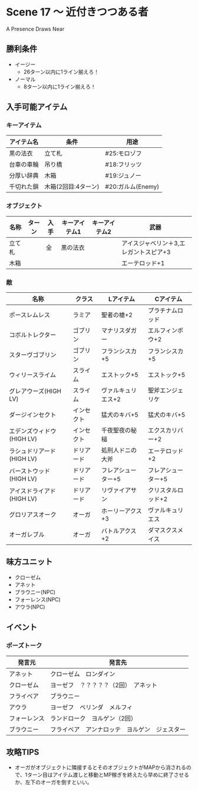 # Scene 17 ～ 近付きつつある者  

A Presence Draws Near

## 勝利条件 

- イージー
  - 26ターン以内に1ライン揃えろ！
- ノーマル
  - 8ターン以内に1ライン揃えろ！

## 入手可能アイテム 

### キーアイテム

|アイテム名|条件|用途|
|---|---|---|
|黒の法衣|立て札|#25:モロゾフ|
|台車の車輪|吊り橋|#18:フリッツ|
|分厚い辞典|木箱|#19:ジュノー|
|千切れた鎖|木箱(2回目:4ターン)|#20:ガルム(Enemy)|

### オブジェクト

|名称|ターン|入手|キーアイテム1|キーアイテム2|武器|
|---|---|---|---|---|---|
|立て札||全|黒の法衣||アイスジャベリン＋3,エレガントスピア+3|
|木箱|||||エーテロッド+1|

### 敵

|名称|クラス|Lアイテム|Cアイテム|
|---|---|---|---|
|ポースレムレス|ラミア|聖者の槍+2|プラチナムロッド|
|コボルトレクター|ゴブリン|マナリスダガー|エルフィンボウ+2|
|スターヴゴブリン|ゴブリン|フランシスカ+5|フランシスカ+5|
|ウィリースライム|スライム|エストック+5|エストック+5|
|グレアウーズ(HIGH LV)|スライム|ヴァルキュリエス+2|聖斧エンジェリケ|
|ダージインセクト|インセクト|猛犬のキバ+5|猛犬のキバ+5|
|エデンズウィドウ(HIGH LV)|インセクト|千夜聖夜の秘槌|エクスカリバー+2|
|ラシュドリアード(HIGH LV)|ドリアード|処刑人ドニの大斧|エーテロッド+2|
|バーストウッド(HIGH LV)|ドリアード|フレアシューター+5|フレアシューター+5|
|アイスドライアド(HIGH LV)|ドリアード|リヴァイアサン|クリスタルロッド+2|
|グロリアスオーク|オーガ|ホーリーアクス+3|ヴァルキュリエス|
|オーガレブル|オーガ|バトルアクス+2|ダマスクスメイス|

## 味方ユニット 

- クローゼム
- アネット
- ブラウニー(NPC)
- フォーレンス(NPC)
- アウラ(NPC)

## イベント 

### ポーズトーク

|発言元|発言先|
|---|---|
|アネット|クローゼム　ロンダイン|
|クローゼム|ヨーゼフ　？？？？？（2回）　アネット|
|フライベア|ブラウニー|
|アウラ|ヨーゼフ　ベリンダ　メルフィ|
|フォーレンス|ランドローク　ヨルゲン（2回）|
|ブラウニー|フライベア　アンナロッテ　ヨルゲン　ジェスター|

## 攻略TIPS 

- オーガがオブジェクトに隣接するとそのオブジェクトがMAPから消されるので、1ターン目はアイテム渡しと移動とMP稼ぎを終えたら早めに終了させるか、左下のオーガを倒すといい。

